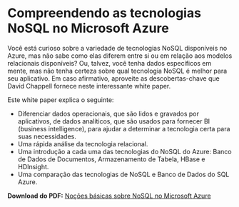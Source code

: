 <properties 
	pageTitle="Compreendendo as tecnologias NoSQL no Azure | Azure" 
	description="Saiba como as tecnologias NoSQL no HDInsight podem ajudar a gerenciar dados não adequados para bancos de dados relacionais, como grandes conjuntos de dados e documentos ou gráficos JSON." 
	editor="cgronlun" 
	manager="jhubbard" 
	services="documentdb, storage, hdinsight" 
	documentationCenter="" 
	authors="mimig1"/>

<tags 
	ms.service="multiple" 
	ms.workload="multiple" 
	ms.tgt_pltfrm="na" 
	ms.devlang="na" 
	ms.topic="article" 
	ms.date="05/13/2015" 
	ms.author="mimig"/>

# Compreendendo as tecnologias NoSQL no Microsoft Azure

Você está curioso sobre a variedade de tecnologias NoSQL disponíveis no Azure, mas não sabe como elas diferem entre si ou em relação aos modelos relacionais disponíveis? Ou, talvez, você tenha dados específicos em mente, mas não tenha certeza sobre qual tecnologia NoSQL é melhor para seu aplicativo. Em caso afirmativo, aproveite as descobertas-chave que David Chappell fornece neste interessante white paper.

Este white paper explica o seguinte:

 - Diferenciar dados operacionais, que são lidos e gravados por aplicativos, de dados analíticos, que são usados para fornecer BI (business intelligence), para ajudar a determinar a tecnologia certa para suas necessidades.
 - Uma rápida análise da tecnologia relacional.
 - Uma introdução a cada uma das tecnologias do NoSQL do Azure: Banco de Dados de Documentos, Armazenamento de Tabela, HBase e HDInsight.
 - Uma comparação das tecnologias de NoSQL e Banco de Dados do SQL Azure. 

**Download do PDF:** [Noções básicas sobre NoSQL no Microsoft Azure](http://go.microsoft.com/fwlink/p/?LinkId=330292)

 

<!---HONumber=July15_HO1-->